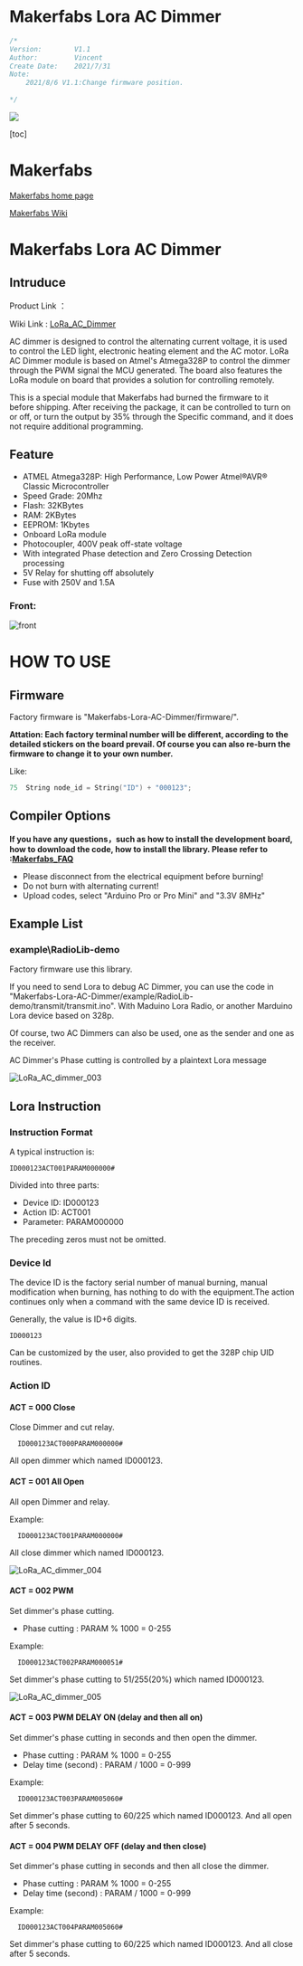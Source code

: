 # Makerfabs Lora AC Dimmer

```c++
/*
Version:		V1.1
Author:			Vincent
Create Date:	2021/7/31
Note:
	2021/8/6 V1.1:Change firmware position.
	
*/
```
![](md_pic/main.gif)



[toc]

# Makerfabs

[Makerfabs home page](https://www.makerfabs.com/)

[Makerfabs Wiki](https://wiki.makerfabs.com/)


# Makerfabs Lora AC Dimmer

## Intruduce

Product Link ：[]()

Wiki Link :  [LoRa_AC_Dimmer](https://wiki.makerfabs.com/Lora_AC_Dimmer.html) 



AC dimmer is designed to control the alternating current voltage, it is used to control the LED light, electronic heating element and the AC motor. LoRa AC Dimmer module is based on Atmel's Atmega328P to control the dimmer through the PWM signal the MCU generated. The board also features the LoRa module on board that provides a solution for controlling remotely.

This is a special module that Makerfabs had burned the firmware to it before shipping. After receiving the package, it can be controlled to turn on or off, or turn the output by 35% through the Specific command, and it does not require additional programming.



## Feature

- ATMEL Atmega328P: High Performance, Low Power Atmel®AVR® Classic Microcontroller
- Speed Grade: 20Mhz
- Flash: 32KBytes
- RAM: 2KBytes
- EEPROM: 1Kbytes
- Onboard LoRa module
- Photocoupler, 400V peak off-state voltage
- With integrated Phase detection and Zero Crossing Detection processing
- 5V Relay for shutting off absolutely
- Fuse with 250V and 1.5A

### Front:

![front](md_pic/front.jpg)

# HOW TO USE

## Firmware

Factory firmware is "Makerfabs-Lora-AC-Dimmer/firmware/".

**Attation:  Each factory terminal number will be different, according to the detailed stickers on the board prevail. Of course you can also re-burn the firmware to change it to your own number.**

Like:

```c++
75	String node_id = String("ID") + "000123";
```



## Compiler Options
**If you have any questions，such as how to install the development board, how to download the code, how to install the library. Please refer to :[Makerfabs_FAQ](https://github.com/Makerfabs/Makerfabs_FAQ)**

- Please disconnect from the electrical equipment before burning!
- Do not burn with alternating current!
- Upload codes, select "Arduino Pro or Pro Mini" and "3.3V 8MHz"



## Example List

### example\RadioLib-demo

Factory firmware use this library. 

If you need to send Lora to debug AC Dimmer, you can use the code in "Makerfabs-Lora-AC-Dimmer/example/RadioLib-demo/transmit/transmit.ino". With Maduino Lora Radio, or another Marduino Lora device based on 328p. 

Of course, two AC Dimmers can also be used, one as the sender and one as the receiver.

AC Dimmer's Phase cutting is controlled by a plaintext Lora message

![LoRa_AC_dimmer_003](md_pic/LoRa_AC_dimmer_003.jpg)

## Lora Instruction 

### Instruction Format

A typical instruction is:

```
ID000123ACT001PARAM000000#
```

Divided into three parts:

- Device ID: ID000123
- Action ID: ACT001
- Parameter: PARAM000000

The preceding zeros must not be omitted.

### Device Id

The device ID is the factory serial number of manual burning, manual modification when burning, has nothing to do with the equipment.The action continues only when a command with the same device ID is received.

Generally, the value is ID+6 digits.

```
ID000123
```

Can be customized by the user, also provided to get the 328P chip UID routines.

### Action ID

#### ACT = 000 Close

Close Dimmer and cut relay.

```
  ID000123ACT000PARAM000000#
```

All open dimmer which named ID000123.

#### ACT = 001 All Open

All open Dimmer and relay.

Example:

```
  ID000123ACT001PARAM000000#
```
All close dimmer which named ID000123.

![LoRa_AC_dimmer_004](md_pic/LoRa_AC_dimmer_004.jpg)

#### ACT = 002 PWM 

Set dimmer's phase cutting.

- Phase cutting : PARAM % 1000 = 0-255

Example:

```
  ID000123ACT002PARAM000051#
```
Set dimmer's phase cutting to 51/255(20%) which named ID000123.

![LoRa_AC_dimmer_005](md_pic/LoRa_AC_dimmer_005.jpg)

#### ACT = 003 PWM DELAY ON   (delay and then all on)

Set dimmer's phase cutting in seconds and then open the dimmer.

- Phase cutting : PARAM % 1000 = 0-255
- Delay time (second) :   PARAM / 1000 = 0-999

Example:

```
  ID000123ACT003PARAM005060#
```
Set dimmer's phase cutting to 60/225 which named ID000123. And all open after 5 seconds.
#### ACT = 004 PWM DELAY OFF (delay and then close)

Set dimmer's phase cutting in seconds and then all close the dimmer.

- Phase cutting : PARAM % 1000 = 0-255
- Delay time (second) :   PARAM / 1000 = 0-999

Example:

```
  ID000123ACT004PARAM005060#
```
Set dimmer's phase cutting to 60/225 which named ID000123. And all close after 5 seconds.

